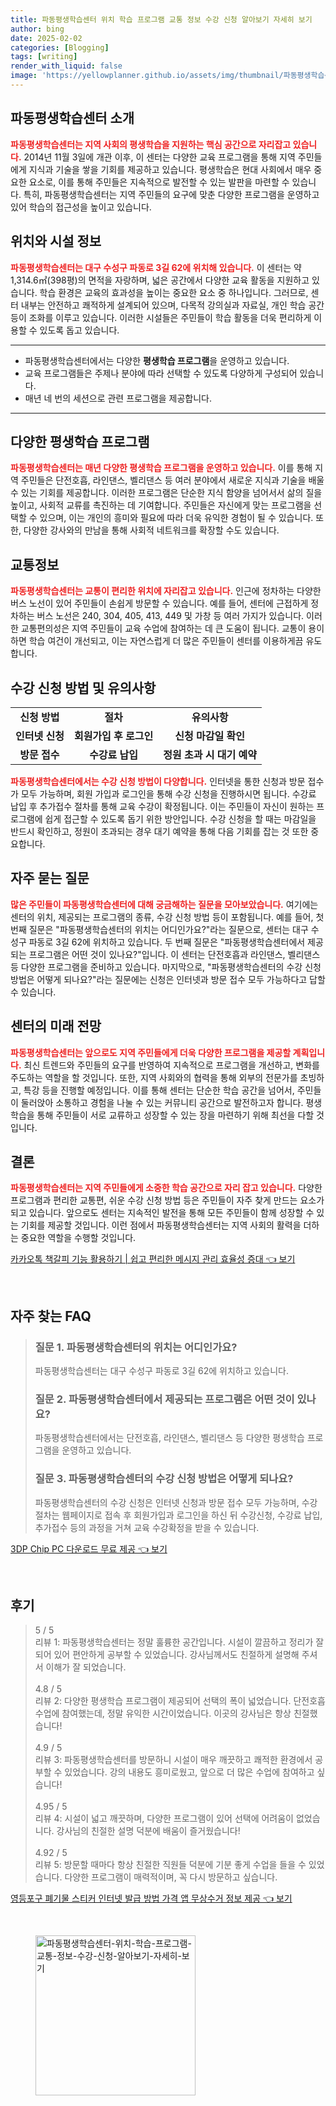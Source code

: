 ```yaml
---
title: 파동평생학습센터 위치 학습 프로그램 교통 정보 수강 신청 알아보기 자세히 보기
author: bing
date: 2025-02-02
categories: [Blogging]
tags: [writing]
render_with_liquid: false
image: 'https://yellowplanner.github.io/assets/img/thumbnail/파동평생학습센터-위치-학습-프로그램-교통-정보-수강-신청-알아보기-자세히-보기.webp'
---
```



<h2 id='파동평생학습센터_소개'>파동평생학습센터 소개</h2>

<p><b><span style="color: #ee2323;">파동평생학습센터는 지역 사회의 평생학습을 지원하는 핵심 공간으로 자리잡고 있습니다.</span></b> 2014년 11월 3일에 개관 이후, 이 센터는 다양한 교육 프로그램을 통해 지역 주민들에게 지식과 기술을 쌓을 기회를 제공하고 있습니다. 평생학습은 현대 사회에서 매우 중요한 요소로, 이를 통해 주민들은 지속적으로 발전할 수 있는 발판을 마련할 수 있습니다. 특히, 파동평생학습센터는 지역 주민들의 요구에 맞춘 다양한 프로그램을 운영하고 있어 학습의 접근성을 높이고 있습니다.</p>

<h2 id='위치와_시설_정보'>위치와 시설 정보</h2>

<p><b><span style="color: #ee2323;">파동평생학습센터는 대구 수성구 파동로 3길 62에 위치해 있습니다.</span></b> 이 센터는 약 1,314.6㎡(398평)의 면적을 자랑하며, 넓은 공간에서 다양한 교육 활동을 지원하고 있습니다. 학습 환경은 교육의 효과성을 높이는 중요한 요소 중 하나입니다. 그러므로, 센터 내부는 안전하고 쾌적하게 설계되어 있으며, 다목적 강의실과 자료실, 개인 학습 공간 등이 조화를 이루고 있습니다. 이러한 시설들은 주민들이 학습 활동을 더욱 편리하게 이용할 수 있도록 돕고 있습니다.</p>

<hr />

<ul>
    <li>파동평생학습센터에서는 다양한 <b>평생학습 프로그램</b>을 운영하고 있습니다.</li>
    <li>교육 프로그램들은 주제나 분야에 따라 선택할 수 있도록 다양하게 구성되어 있습니다.</li>
    <li>매년 네 번의 세션으로 관련 프로그램을 제공합니다.</li>
</ul>

<hr />

<h2 id='다양한_평생학습_프로그램'>다양한 평생학습 프로그램</h2>

<p><b><span style="color: #ee2323;">파동평생학습센터는 매년 다양한 평생학습 프로그램을 운영하고 있습니다.</span></b> 이를 통해 지역 주민들은 단전호흡, 라인댄스, 벨리댄스 등 여러 분야에서 새로운 지식과 기술을 배울 수 있는 기회를 제공합니다. 이러한 프로그램은 단순한 지식 함양을 넘어서서 삶의 질을 높이고, 사회적 교류를 촉진하는 데 기여합니다. 주민들은 자신에게 맞는 프로그램을 선택할 수 있으며, 이는 개인의 흥미와 필요에 따라 더욱 유익한 경험이 될 수 있습니다. 또한, 다양한 강사와의 만남을 통해 사회적 네트워크를 확장할 수도 있습니다.</p>

<h2 id='교통정보'>교통정보</h2>

<p><b><span style="color: #ee2323;">파동평생학습센터는 교통이 편리한 위치에 자리잡고 있습니다.</span></b> 인근에 정차하는 다양한 버스 노선이 있어 주민들이 손쉽게 방문할 수 있습니다. 예를 들어, 센터에 근접하게 정차하는 버스 노선은 240, 304, 405, 413, 449 및 가창 등 여러 가지가 있습니다. 이러한 교통편의성은 지역 주민들이 교육 수업에 참여하는 데 큰 도움이 됩니다. 교통이 용이하면 학습 여건이 개선되고, 이는 자연스럽게 더 많은 주민들이 센터를 이용하게끔 유도합니다.</p>

<h2 id='수강_신청_방법_및_유의사항'>수강 신청 방법 및 유의사항</h2>

<table>
    <tr>
        <td style="text-align: center; height: 17px;"><b>신청 방법</b></td>
        <td style="text-align: center; height: 17px;"><b>절차</b></td>
        <td style="text-align: center; height: 17px;"><b>유의사항</b></td>
    </tr>
    <tr>
        <td style="text-align: center; height: 17px;"><b>인터넷 신청</b></td>
        <td style="text-align: center; height: 17px;"><b>회원가입 후 로그인</b></td>
        <td style="text-align: center; height: 17px;"><b>신청 마감일 확인</b></td>
    </tr>
    <tr>
        <td style="text-align: center; height: 17px;"><b>방문 접수</b></td>
        <td style="text-align: center; height: 17px;"><b>수강료 납입</b></td>
        <td style="text-align: center; height: 17px;"><b>정원 초과 시 대기 예약</b></td>
    </tr>
</table>

<p><b><span style="color: #ee2323;">파동평생학습센터에서는 수강 신청 방법이 다양합니다.</span></b> 인터넷을 통한 신청과 방문 접수가 모두 가능하며, 회원 가입과 로그인을 통해 수강 신청을 진행하시면 됩니다. 수강료 납입 후 추가접수 절차를 통해 교육 수강이 확정됩니다. 이는 주민들이 자신이 원하는 프로그램에 쉽게 접근할 수 있도록 돕기 위한 방안입니다. 수강 신청을 할 때는 마감일을 반드시 확인하고, 정원이 초과되는 경우 대기 예약을 통해 다음 기회를 잡는 것 또한 중요합니다.</p>

<h2 id='자주_묻는_질문'>자주 묻는 질문</h2>

<p><b><span style="color: #ee2323;">많은 주민들이 파동평생학습센터에 대해 궁금해하는 질문을 모아보았습니다.</span></b> 여기에는 센터의 위치, 제공되는 프로그램의 종류, 수강 신청 방법 등이 포함됩니다. 예를 들어, 첫 번째 질문은 "파동평생학습센터의 위치는 어디인가요?"라는 질문으로, 센터는 대구 수성구 파동로 3길 62에 위치하고 있습니다. 두 번째 질문은 "파동평생학습센터에서 제공되는 프로그램은 어떤 것이 있나요?"입니다. 이 센터는 단전호흡과 라인댄스, 벨리댄스 등 다양한 프로그램을 준비하고 있습니다. 마지막으로, "파동평생학습센터의 수강 신청 방법은 어떻게 되나요?"라는 질문에는 신청은 인터넷과 방문 접수 모두 가능하다고 답할 수 있습니다.</p>

<h2 id='센터의_미래_전망'>센터의 미래 전망</h2>

<p><b><span style="color: #ee2323;">파동평생학습센터는 앞으로도 지역 주민들에게 더욱 다양한 프로그램을 제공할 계획입니다.</span></b> 최신 트렌드와 주민들의 요구를 반영하여 지속적으로 프로그램을 개선하고, 변화를 주도하는 역할을 할 것입니다. 또한, 지역 사회와의 협력을 통해 외부의 전문가를 초빙하고, 특강 등을 진행할 예정입니다. 이를 통해 센터는 단순한 학습 공간을 넘어서, 주민들이 둘러앉아 소통하고 경험을 나눌 수 있는 커뮤니티 공간으로 발전하고자 합니다. 평생학습을 통해 주민들이 서로 교류하고 성장할 수 있는 장을 마련하기 위해 최선을 다할 것입니다.</p>

<h2 id='결론'>결론</h2>

<p><b><span style="color: #ee2323;">파동평생학습센터는 지역 주민들에게 소중한 학습 공간으로 자리 잡고 있습니다.</span></b> 다양한 프로그램과 편리한 교통편, 쉬운 수강 신청 방법 등은 주민들이 자주 찾게 만드는 요소가 되고 있습니다. 앞으로도 센터는 지속적인 발전을 통해 모든 주민들이 함께 성장할 수 있는 기회를 제공할 것입니다. 이런 점에서 파동평생학습센터는 지역 사회의 활력을 더하는 중요한 역할을 수행할 것입니다.</p>


<p><a class="click-button" title="카카오톡 책갈피 기능 활용하기 | 쉽고 편리한 메시지 관리 효율성 증대" href="https://yellowplanner.github.io/posts/%EC%B9%B4%EC%B9%B4%EC%98%A4%ED%86%A1-%EC%B1%85%EA%B0%88%ED%94%BC-%EA%B8%B0%EB%8A%A5-%ED%99%9C%EC%9A%A9%ED%95%98%EA%B8%B0-%EC%89%BD%EA%B3%A0-%ED%8E%B8%EB%A6%AC%ED%95%9C-%EB%A9%94%EC%8B%9C%EC%A7%80-%EA%B4%80%EB%A6%AC-%ED%9A%A8%EC%9C%A8%EC%84%B1-%EC%A6%9D%EB%8C%80/" rel="dofollow">카카오톡 책갈피 기능 활용하기 | 쉽고 편리한 메시지 관리 효율성 증대 👈 보기</a></p><br>
<h2 id='자주_찾는_FAQ'>자주 찾는 FAQ</h2>
<div itemscope="" itemtype="https://schema.org/FAQPage"> 
<blockquote> 
<div itemscope="" itemprop="mainEntity" itemtype="https://schema.org/Question"> 
<h3 itemprop="name">질문 1. 파동평생학습센터의 위치는 어디인가요?</h3> 
<div itemscope="" itemprop="acceptedAnswer" itemtype="https://schema.org/Answer"> 
<span itemprop="text"> 
<p>파동평생학습센터는 대구 수성구 파동로 3길 62에 위치하고 있습니다.</p> 
</span> 
</div> 
</div> 
<div itemscope="" itemprop="mainEntity" itemtype="https://schema.org/Question"> 
<h3 itemprop="name">질문 2. 파동평생학습센터에서 제공되는 프로그램은 어떤 것이 있나요?</h3> 
<div itemscope="" itemprop="acceptedAnswer" itemtype="https://schema.org/Answer"> 
<span itemprop="text"> 
<p>파동평생학습센터에서는 단전호흡, 라인댄스, 벨리댄스 등 다양한 평생학습 프로그램을 운영하고 있습니다.</p> 
</span> 
</div> 
</div> 
<div itemscope="" itemprop="mainEntity" itemtype="https://schema.org/Question"> 
<h3 itemprop="name">질문 3. 파동평생학습센터의 수강 신청 방법은 어떻게 되나요?</h3> 
<div itemscope="" itemprop="acceptedAnswer" itemtype="https://schema.org/Answer"> 
<span itemprop="text"> 
<p>파동평생학습센터의 수강 신청은 인터넷 신청과 방문 접수 모두 가능하며, 수강절차는 웹페이지로 접속 후 회원가입과 로그인을 하신 뒤 수강신청, 수강료 납입, 추가접수 등의 과정을 거쳐 교육 수강확정을 받을 수 있습니다.</p> 
</span> 
</div> 
</div> 
</blockquote> 
</div>
<p><a class="click-button" title="3DP Chip PC 다운로드 무료 제공" href="https://yellowplanner.github.io/posts/3DP-Chip-PC-%EB%8B%A4%EC%9A%B4%EB%A1%9C%EB%93%9C-%EB%AC%B4%EB%A3%8C-%EC%A0%9C%EA%B3%B5/" rel="dofollow">3DP Chip PC 다운로드 무료 제공 👈 보기</a></p><br>
<h2 id='후기'>후기</h2>
<div itemscope itemtype="https://schema.org/Product">
  <blockquote>
  <div itemprop="review" itemscope itemtype="https://schema.org/Review">
      <div itemprop="reviewRating" itemscope itemtype="https://schema.org/Rating"> <span itemprop="ratingValue">5</span> / <span itemprop="bestRating">5</span> </div>
      <span itemprop="reviewBody">리뷰 1: 파동평생학습센터는 정말 훌륭한 공간입니다. 시설이 깔끔하고 정리가 잘 되어 있어 편안하게 공부할 수 있었습니다. 강사님께서도 친절하게 설명해 주셔서 이해가 잘 되었습니다.</span>
  </div>
  <br>
  <div itemprop="review" itemscope itemtype="https://schema.org/Review">
      <div itemprop="reviewRating" itemscope itemtype="https://schema.org/Rating"> <span itemprop="ratingValue">4.8</span> / <span itemprop="bestRating">5</span> </div>
      <span itemprop="reviewBody">리뷰 2: 다양한 평생학습 프로그램이 제공되어 선택의 폭이 넓었습니다. 단전호흡 수업에 참여했는데, 정말 유익한 시간이었습니다. 이곳의 강사님은 항상 친절했습니다!</span>
  </div>
  <br>
  <div itemprop="review" itemscope itemtype="https://schema.org/Review">
      <div itemprop="reviewRating" itemscope itemtype="https://schema.org/Rating"> <span itemprop="ratingValue">4.9</span> / <span itemprop="bestRating">5</span> </div>
      <span itemprop="reviewBody">리뷰 3: 파동평생학습센터를 방문하니 시설이 매우 깨끗하고 쾌적한 환경에서 공부할 수 있었습니다. 강의 내용도 흥미로웠고, 앞으로 더 많은 수업에 참여하고 싶습니다!</span>
  </div>
  <br>
  <div itemprop="review" itemscope itemtype="https://schema.org/Review">
      <div itemprop="reviewRating" itemscope itemtype="https://schema.org/Rating"> <span itemprop="ratingValue">4.95</span> / <span itemprop="bestRating">5</span> </div>
      <span itemprop="reviewBody">리뷰 4: 시설이 넓고 깨끗하며, 다양한 프로그램이 있어 선택에 어려움이 없었습니다. 강사님의 친절한 설명 덕분에 배움이 즐거웠습니다!</span>
  </div>
  <br>
  <div itemprop="review" itemscope itemtype="https://schema.org/Review">
      <div itemprop="reviewRating" itemscope itemtype="https://schema.org/Rating"> <span itemprop="ratingValue">4.92</span> / <span itemprop="bestRating">5</span> </div>
      <span itemprop="reviewBody">리뷰 5: 방문할 때마다 항상 친절한 직원들 덕분에 기분 좋게 수업을 들을 수 있었습니다. 다양한 프로그램이 매력적이며, 꼭 다시 방문하고 싶습니다.</span>
  </div>
  </blockquote>
</div>
<p><a class="click-button" title="영등포구 폐기물 스티커 인터넷 발급 방법 가격 앱 무상수거 정보 제공" href="https://yellowplanner.github.io/posts/%EC%98%81%EB%93%B1%ED%8F%AC%EA%B5%AC-%ED%8F%90%EA%B8%B0%EB%AC%BC-%EC%8A%A4%ED%8B%B0%EC%BB%A4-%EC%9D%B8%ED%84%B0%EB%84%B7-%EB%B0%9C%EA%B8%89-%EB%B0%A9%EB%B2%95-%EA%B0%80%EA%B2%A9-%EC%95%B1-%EB%AC%B4%EC%83%81%EC%88%98%EA%B1%B0-%EC%A0%95%EB%B3%B4-%EC%A0%9C%EA%B3%B5/" rel="dofollow">영등포구 폐기물 스티커 인터넷 발급 방법 가격 앱 무상수거 정보 제공 👈 보기</a></p><br>
<figure class="image"><img src="https://yellowplanner.github.io/assets/img/thumbnail/파동평생학습센터-위치-학습-프로그램-교통-정보-수강-신청-알아보기-자세히-보기.webp" alt="파동평생학습센터-위치-학습-프로그램-교통-정보-수강-신청-알아보기-자세히-보기" width="256" height="256"></figure>